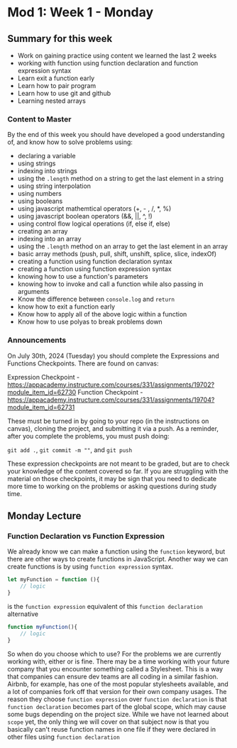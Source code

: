 # Mod 1: Week 1 - Monday

## Summary for this week

- Work on gaining practice using content we learned the last 2 weeks
- working with function using function declaration and function expression syntax
- Learn exit a function early
- Learn how to pair program
- Learn how to use git and github
- Learning nested arrays


### Content to Master

By the end of this week you should have developed a good understanding of, and know how to solve problems
using:

- declaring a variable
- using strings
- indexing into strings
- using the `.length` method on a string to get the last element in a string
- using string interpolation
- using numbers
- using booleans
- using javascript mathemtical operators (+, - , /, *, %)
- using javascript boolean operators (&&, ||, ^, !)
- using control flow logical operations (if, else if, else)
- creating an array
- indexing into an array
- using the `.length` method on an array to get the last element in an array
- basic array methods (push, pull, shift, unshift, splice, slice, indexOf)
- creating a function using function declaration syntax
- creating a function using function expression syntax
- knowing how to use a function's parameters
- knowing how to invoke and call a function while also passing in arguments
- Know the difference between `console.log` and `return`
- know how to exit a function early
- Know how to apply all of the above logic within a function
- Know how to use polyas to break problems down


### Announcements

On July 30th, 2024 (Tuesday) you should complete the Expressions and Functions Checkpoints.
There are found on canvas:

Expression Checkpoint - https://appacademy.instructure.com/courses/331/assignments/19702?module_item_id=62730
Function Checkpoint - https://appacademy.instructure.com/courses/331/assignments/19704?module_item_id=62731

These must be turned in by going to your repo (in the instructions on canvas), cloning the project, and submitting it via a push. As a reminder, after you complete the problems, you must push doing:

`git add .`, `git commit -m ""`, and `git push`

These expression checkpoints are not meant to be graded, but are to check your knowledge of the content covered so far. If you are struggling with the material on those checkpoints, it may be sign that you need to dedicate more time to working on the problems or asking questions during study time.


## Monday Lecture

### Function Declaration vs Function Expression

We already know we can make a function using the `function` keyword, but there are other ways to create functions in JavaScript. Another way we can create functions is by using `function expression` syntax.

```js
let myFunction = function (){
    // logic
}
```

is the `function expression` equivalent of this `function declaration` alternative

```js
function myFunction(){
    // logic
}
```

So when do you choose which to use? For the problems we are currently working with, either or is fine. There
may be a time working with your future company that you encounter something called a Stylesheet. This is a way that companies can ensure dev teams are all coding in a similar fashion. Airbnb, for example, has one of the most popular stylesheets available, and a lot of companies fork off that version for their own company usages. The reason they choose `function expression` over `function declaration` is that `function declaration` becomes part of the global scope, which may cause some bugs depending on the project size. While we have not learned about `scope` yet, the only thing we will cover on that subject now is that you basically can't reuse function names in one file if they were declared in other files using `function declaration`
